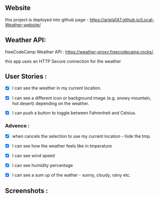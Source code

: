 ## Website
this project is deployed into github page - https://ariela147.github.io/Local-Weather-website/

## Weather API:

freeCodeCamp Weather API : https://weather-proxy.freecodecamp.rocks/.

this app uses an HTTP Secure connection for the weather

## User Stories :

- [x] I can see the weather in my current location.

- [x] I can see a different icon or background image (e.g. snowy mountain, hot desert) depending on the weather.

- [x] I can push a button to toggle between Fahrenheit and Celsius.

### Advence :

- [x] when cancels the selection to use my current location - hide the tmp.

- [x] I can see how the weather feels like in tmperature

- [x] I can see wind speed

- [x] I can see humidity percentage

- [x] I can see a sum up of the wather - sunny, cloudy, rainy etc.


## Screenshots : 
